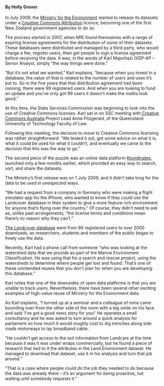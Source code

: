 <html><body><h4>By Holly Grover</h4>

In July 2009, the <a href="http://www.mfe.govt.nz/index.html" target="_blank">Ministry for the Environment</a> started to release its datasets under a <a href="http://creativecommons.org/licenses/by/3.0/nz/" target="_blank">Creative Commons Attribution</a> licence, becoming one of the first New Zealand government agencies to do so.



The process started in 2007, when MfE found themselves with a range of expiring license agreements for the distribution of some of their datasets. These databases were distributed and managed by a third party, who would charge a fee, register users, then get people to sign a license agreement before receiving the data. It was, in the words of Karl Majorhazi GISP-AP – Senior Analyst, simply “the way things were done.”



“But it’s not what we wanted,” Karl explains, “because when you invest in a database, the value of that is related to the number of users and uses it’s put to. So in the five years that that distribution agreement had been running, there were 99 registered users. And when you are looking to fund an update and you’ve only got 99 users it doesn’t make the maths look good.”



At this time, the State Services Commission was beginning to look into the use of Creative Commons licenses. Karl sat in on SSC meeting with<a href="http://creativecommons.org.au/" target="_blank"> Creative Commons Australia</a> Project Lead Anne Fitzgerald, of the Queensland University of Technology Faculty of Law.



Following this meeting, the decision to move to Creative Commons licensing was rather straightforward. “We tested it out, got some advice on what it is, what it could be used for what it couldn’t, and eventually we came to the decision that this was the way to go.”



The second piece of the puzzle was an online data platform <a href="http://koordinates.com/layer/4317-environmental-limiting-factors/#/maps/environment/">Koordinates</a>, launched only a few months earlier, which provided an easy way to search, sort, and share the datasets.



The Ministry’s first release was on 1 July 2009, and it didn’t take long for the data to be used in unexpected ways.



“We had a request from a company in Germany who were making a flight simulator app for the iPhone, who wanted to know if they could use the Landcover database in their system to give a more feature rich environment for anyone that’s flying over the country.” Of course, they didn’t need to ask as, unlike past arrangements, “the license terms and conditions mean there’s no reason why they can’t.”



<a href="http://www.mfe.govt.nz/issues/land/land-cover-dbase/" target="_blank">The Landcover database</a> went from 99 registered users to over 2000 downloads, as researchers, students and members of the public began to freely use the data.



Recently, Karl had a phone call from someone “who was looking at the watershed data that we provide as part of the Marine Environment Classification. He was using that for a search and rescue project, using the watersheds to determine where people get lost and found. That’s one of these unintended reuses that you don’t plan for when you are developing this database.”



Karl notes that one of the downsides of open data platforms is that you are unable to track users. Nevertheless, there have been several other exciting examples of high-value reuse of Ministry for the Environment data.



As Karl explains, “I turned up at a seminar and a colleague of mine came bounding over from the other side of the room with a big smile on his face and said ‘I’ve got a good news story for you!’ He operates a small consultancy and he was asked to turn around a quick analysis for parliament on how much it would roughly cost to dig trenches along side roads motorways to lay broadband cable.



“He couldn’t get access to the soil information from Landcare at the time because it was it was under wraps commercially, but he found a piece of research that tied to it the attributes in the Land Environment dataset. He managed to download that dataset, use it in his analysis and turn that job around.”



“That is a case where people could do the job they needed to do because the data was already there – it’s an argument for being proactive, not waiting until somebody requests it.”</body></html>